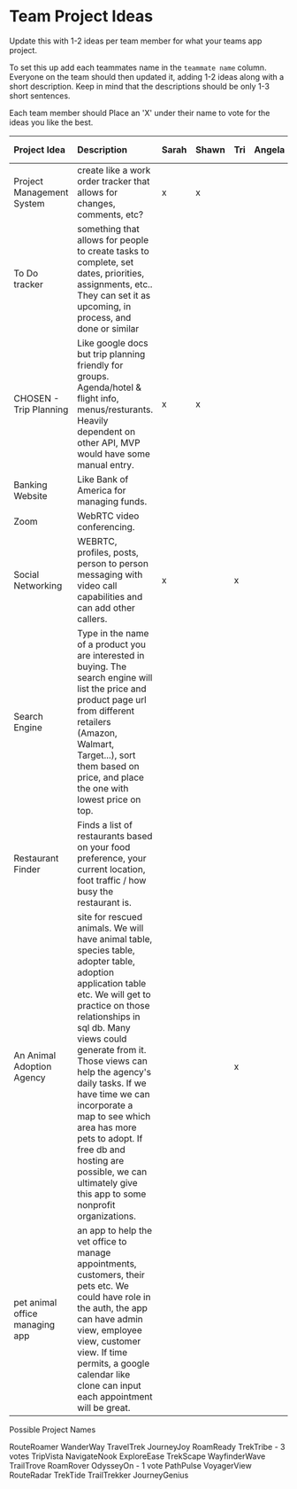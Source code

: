 # Team Project Ideas

Update this with 1-2 ideas per team member for what your teams app project.

To set this up add each teammates name in the `teammate name` column. Everyone
on the team should then updated it, adding 1-2 ideas along with a short 
description. Keep in mind that the descriptions should be only 1-3 short
sentences. 

Each team member should Place an 'X' under their name to vote for the ideas 
you like the best.

| Project Idea | Description | Sarah | Shawn | Tri | Angela | Chris | teammate name |
| :--- | :--- | :--- | :--- | :--- | :--- | :--- | :--- |
| Project Management System | create like a work order tracker that allows for changes, comments, etc? | x | x | | | x | |
| To Do tracker | something that allows for people to create tasks to complete, set dates, priorities, assignments, etc.. They can set it as upcoming, in process, and done or similar | | | | | | |
| CHOSEN - Trip Planning | Like google docs but trip planning friendly for groups. Agenda/hotel & flight info, menus/resturants. Heavily dependent on other API, MVP would have some manual entry. | x | x | | |  x | |
| Banking Website | Like Bank of America for managing funds. | | | | | | |
| Zoom | WebRTC video conferencing. | | | | | | |
| Social Networking | WEBRTC, profiles, posts, person to person messaging with video call capabilities and can add other callers. | x | | x | | x | |
| Search Engine | Type in the name of a product you are interested in buying. The search engine will list the price and product page url from different retailers (Amazon, Walmart, Target...), sort them based on price, and place the one with lowest price on top. | | | | | | |
| Restaurant Finder |  Finds a list of restaurants based on your food preference, your current location, foot traffic / how busy the restaurant is.| | | | | | |
| An Animal Adoption Agency | site for rescued animals. We will have animal table, species table, adopter table, adoption application table etc. We will get to practice on those relationships in sql db. Many views could generate from it. Those views can help the agency's daily tasks. If we have time we can incorporate a map to see which area has more pets to adopt. If free db and hosting are possible, we can ultimately give this app to some nonprofit organizations.  | | | x | | | |
| pet animal office managing app | an app to help the vet office to manage appointments, customers, their pets etc. We could have role in the auth, the app can have admin view, employee view, customer view. If time permits, a google calendar like clone can input each appointment will be great. | | | | | | |


Possible Project Names

RouteRoamer
WanderWay
TravelTrek
JourneyJoy
RoamReady
TrekTribe - 3 votes
TripVista
NavigateNook
ExploreEase
TrekScape
WayfinderWave
TrailTrove
RoamRover
OdysseyOn - 1 vote
PathPulse
VoyagerView
RouteRadar
TrekTide
TrailTrekker
JourneyGenius




